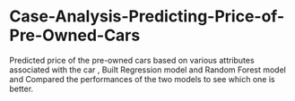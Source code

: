 # Case-Analysis-Predicting-Price-of-Pre-Owned-Cars
 Predicted price of the pre-owned cars based on various attributes associated with the car , Built Regression model and Random Forest model and Compared the performances of the two models to see which one is better.
